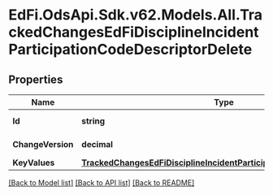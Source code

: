 # EdFi.OdsApi.Sdk.v62.Models.All.TrackedChangesEdFiDisciplineIncidentParticipationCodeDescriptorDelete

## Properties

Name | Type | Description | Notes
------------ | ------------- | ------------- | -------------
**Id** | **string** | Resource identifier | [optional] 
**ChangeVersion** | **decimal** | Change version | [optional] 
**KeyValues** | [**TrackedChangesEdFiDisciplineIncidentParticipationCodeDescriptorKey**](TrackedChangesEdFiDisciplineIncidentParticipationCodeDescriptorKey.md) |  | [optional] 

[[Back to Model list]](../../README.md#documentation-for-models) [[Back to API list]](../../README.md#documentation-for-api-endpoints) [[Back to README]](../../README.md)

